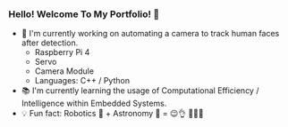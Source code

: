### Hello! Welcome To My Portfolio! 👋

- 🎥 I'm currently working on automating a camera to track human faces after detection.
  - Raspberry Pi 4
  - Servo
  - Camera Module
  - Languages: C++ / Python
- 📚 I'm currently learning the usage of Computational Efficiency / Intelligence within Embedded Systems.
- 💡 Fun fact: Robotics 🤖 + Astronomy 🌌 = 😉👌 🚀🚀🚀
